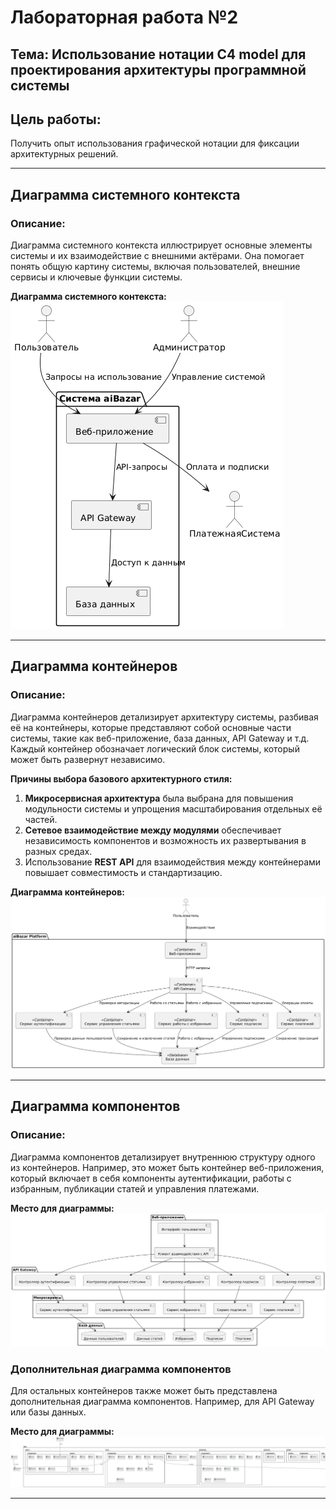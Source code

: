 # Лабораторная работа №2

## Тема: Использование нотации C4 model для проектирования архитектуры программной системы

## Цель работы:
Получить опыт использования графической нотации для фиксации архитектурных решений.

---

## Диаграмма системного контекста

### Описание:
Диаграмма системного контекста иллюстрирует основные элементы системы и их взаимодействие с внешними актёрами. Она помогает понять общую картину системы, включая пользователей, внешние сервисы и ключевые функции системы.

**Диаграмма системного контекста:**
![Диаграмма системного контекста](LabWork2/images/контекст.png)

---

## Диаграмма контейнеров

### Описание:
Диаграмма контейнеров детализирует архитектуру системы, разбивая её на контейнеры, которые представляют собой основные части системы, такие как веб-приложение, база данных, API Gateway и т.д. Каждый контейнер обозначает логический блок системы, который может быть развернут независимо.

**Причины выбора базового архитектурного стиля:**
1. **Микросервисная архитектура** была выбрана для повышения модульности системы и упрощения масштабирования отдельных её частей.
2. **Сетевое взаимодействие между модулями** обеспечивает независимость компонентов и возможность их развертывания в разных средах.
3. Использование **REST API** для взаимодействия между контейнерами повышает совместимость и стандартизацию.

**Диаграмма контейнеров:**
![Диаграмма контейнеров](LabWork2/images/контейнеры.png)

---

## Диаграмма компонентов

### Описание:
Диаграмма компонентов детализирует внутреннюю структуру одного из контейнеров. Например, это может быть контейнер веб-приложения, который включает в себя компоненты аутентификации, работы с избранным, публикации статей и управления платежами.

**Место для диаграммы:**
![Диаграмма компонентов для одного контейнера](LabWork2/images/компоненты.png)

### Дополнительная диаграмма компонентов
Для остальных контейнеров также может быть представлена дополнительная диаграмма компонентов. Например, для API Gateway или базы данных.

**Место для диаграммы:**
![Диаграмма компонентов для одного контейнера](LabWork2/images/Рисунок3.png)

---

